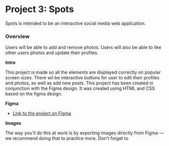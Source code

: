 # Project 3: Spots

Spots is intended to be an interactive social media web application.

### Overview

Users will be able to add and remove photos. Users will also be able to like other users photos and update their profiles.

**Intro**

This project is made so all the elements are displayed correctly on popular screen sizes. There wil be interactive buttons for user to edit their profiles and photos, as well as add new posts. This project has been created in conjunction with the Figma design. It was created using HTML and CSS based on the figma design.

**Figma**

- [Link to the project on Figma](https://www.figma.com/file/BBNm2bC3lj8QQMHlnqRsga/Sprint-3-Project-%E2%80%94-Spots?type=design&node-id=2%3A60&mode=design&t=afgNFybdorZO6cQo-1)

**Images**

The way you'll do this at work is by exporting images directly from Figma — we recommend doing that to practice more. Don't forget to 